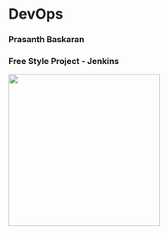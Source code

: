 # DevOps #
### Prasanth Baskaran ###
### Free Style Project - Jenkins ###

<img src="https://geeksterminal.com/wp-content/uploads/2019/06/jenkins-logo.png" width="300"/>
